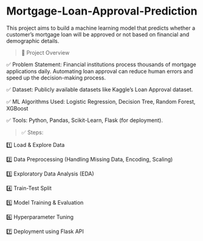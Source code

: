 # Mortgage-Loan-Approval-Prediction
This project aims to build a machine learning model that predicts whether a customer’s mortgage loan will be approved or not based on financial and demographic details.


> 🔹 Project Overview
> 
✅ Problem Statement: Financial institutions process thousands of mortgage applications daily. Automating loan approval can reduce human errors and speed up the decision-making process.

✅ Dataset: Publicly available datasets like Kaggle’s Loan Approval dataset.

✅ ML Algorithms Used: Logistic Regression, Decision Tree, Random Forest, XGBoost

✅ Tools: Python, Pandas, Scikit-Learn, Flask (for deployment).

> ✅ Steps:
> 
1️⃣ Load & Explore Data

2️⃣ Data Preprocessing (Handling Missing Data, Encoding, Scaling)

3️⃣ Exploratory Data Analysis (EDA)

4️⃣ Train-Test Split

5️⃣ Model Training & Evaluation

6️⃣ Hyperparameter Tuning

7️⃣ Deployment using Flask API
